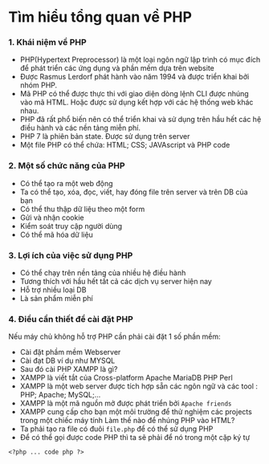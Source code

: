 # Tìm hiểu tổng quan về PHP 
### 1. Khái niệm về PHP 
- PHP(Hypertext Preprocessor) là một loại ngôn ngữ lập trình có mục đích để phát triển các ứng dụng và phần mềm dựa trên website
- Được Rasmus Lerdorf phát hành vào năm 1994 và được triển khai bởi nhóm PHP. 
- Mã PHP có thể được thực thi với giao diện dòng lệnh CLI được nhúng vào mã HTML. Hoặc được sử dụng kết hợp với các hệ thống web khác nhau. 
- PHP đã rất phổ biến nên có thể triển khai và sử dụng trên hầu hết các hệ điều hành và các nền tảng miễn phí. 
- PHP 7 là phiên bản state. Được sử dụng trên server 
- Một file PHP có thể chứa: HTML; CSS; JAVAscript và PHP code 
### 2. Một số chức năng của PHP 
- Có thể tạo ra một web động 
- Ta có thể tạo, xóa, đọc, viết, hay đóng file trên server và trên DB của bạn 
- Có thể thu thập dữ liệu theo một form 
- Gửi và nhận cookie 
- Kiểm soát truy cập người dùng 
- Có thể mã hóa dữ liệu 

### 3. Lợi ích của việc sử dụng PHP 
- Có thể chạy trên nền tảng của nhiều hệ điều hành 
- Tương thích với hầu hết tất cả các dịch vụ server hiện nay 
- Hỗ trợ nhiều loại DB 
- Là sản phẩm miễn phí

### 4. Điều cần thiết để cài đặt PHP 
Nếu máy chủ không hỗ trợ PHP cần phải cài đặt 1 số phần mềm:
- Cài đặt phầm mềm Webserver 
- Cài đạt DB ví dụ như MYSQL 
- Sau đó cài PHP 
XAMPP là gì?
- XAMPP là viết tắt của Cross-platform Apache MariaDB PHP Perl 
- XAMPP là một web server được tích hợp sẵn các ngôn ngữ và các tool : PHP; Apache; MySQL;...
- XAMPP là một mã nguồn mở được phát triển bởi `Apache friends` 
- XAMPP cung cấp cho bạn một môi trường để thử nghiệm các projects trong một chiếc máy tính 
Làm thế nào để nhúng PHP vào HTML?
- Ta phải tạo ra file có đuôi `file.php` để có thể sử dụng PHP 
- Để có thể gọi được code PHP thì ta sẽ phải để nó trong một cặp ký tự 
```
<?php ... code php ?>
```